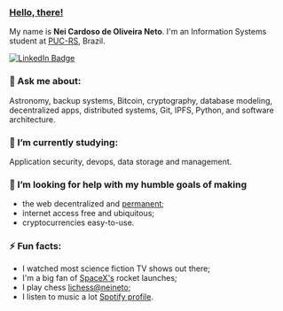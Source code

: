 ### [Hello, there!](https://www.youtube.com/watch?v=eaEMSKzqGAg) 

My name is **Nei Cardoso de Oliveira Neto**. I'm an Information Systems student at [PUC-RS](http://www.pucrs.br/en/), Brazil.

[![LinkedIn Badge](https://img.shields.io/badge/LinkedIn-%230077B5.svg?&style=flat-square&logo=linkedin&logoColor=white&link=linkedin.com/in/neineto/)](https://www.linkedin.com/in/neineto/)
<!--
#### 🔭 I’m currently working on:

Several personal projects. Most of which hosted here.
-->
### 💬 Ask me about:

Astronomy, backup systems, Bitcoin, cryptography, database modeling, decentralized apps, distributed systems, Git, IPFS, Python, and software architecture.

### 🌱 I’m currently studying:

Application security, devops, data storage and management. 

### :telescope: I’m looking for help with my humble goals of making

- the web decentralized and [permanent](https://www.wired.com/2016/06/inventors-internet-trying-build-truly-permanent-web/);
- internet access free and ubiquitous;
- cryptocurrencies easy-to-use.

### ⚡ Fun facts:

- I watched most science fiction TV shows out there;
- I'm a big fan of [SpaceX's](https://www.youtube.com/channel/UCtI0Hodo5o5dUb67FeUjDeA) rocket launches;
- I play chess [lichess@neineto](lichess.org/@/neineto);
- I listen to music a lot [Spotify profile](https://open.spotify.com/user/7ay3kgec10391e1lfhv9gi2no?si=UaW0j7hXQeyhRSQFs4YY0Q&utm_source=copy-link&dl_branch=1).

